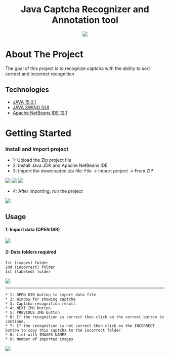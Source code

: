 
<h1 align="center">Java Captcha Recognizer and Annotation tool</h1>
<p align="center">
<img src="https://user-images.githubusercontent.com/38793933/109995893-0afbda80-7d52-11eb-8dac-73e96195891d.gif">
</p>

# About The Project
 
The goal of this project is to recognize captcha with the ability to sort correct and incorrect recognition

## Technologies

* [JAVA 15.0.1](https://openjdk.java.net/projects/jdk/15/)
* [JAVA SWING GUI](https://en.wikipedia.org/wiki/Swing_(Java))
* [Apache NetBeans IDE 12.1](https://netbeans.apache.org/)

# Getting Started

### Install and Import project

* 1: Upload the Zip project file
* 2: Install Java JDK and Apache NetBeans IDE
* 3: Import the downloaded zip file:     File -> Import porject -> From ZIP

<img src="https://user-images.githubusercontent.com/38793933/109986276-f0713380-7d48-11eb-8337-bf9c3d453314.jpg">

<img src="https://user-images.githubusercontent.com/38793933/109986287-f1a26080-7d48-11eb-8dd0-5300d179cbf0.jpg">

<img src="https://user-images.githubusercontent.com/38793933/109986292-f23af700-7d48-11eb-98ec-be0b9435230c.jpg">

* 4: After importing, run the project

<img src="https://user-images.githubusercontent.com/38793933/109986295-f2d38d80-7d48-11eb-8a3d-6c5b38d90e2e.jpg">

## Usage

#### 1: Import data (OPEN DIR)

<img src="https://user-images.githubusercontent.com/38793933/109986296-f2d38d80-7d48-11eb-96ba-5837a754b036.jpg">

#### 2: Data folders required <br>
    1st (images) folder 
    2nd (incorrect) folder 
    1st (labeled) folder 

<img src="https://user-images.githubusercontent.com/38793933/109986298-f36c2400-7d48-11eb-8bdb-48f91f544029.jpg">
<hr>

    * 1: OPEN DIR button to import data file
    * 2: Window for showing captcha
    * 3: Captcha recognition result
    * 4: NEXT IMG button
    * 5: PREVIOUS IMG button
    * 6: If the recognition is correct then click on the correct button to continue.
    * 7: If the recognition is not correct then click on the INCORRECT button to copy this captcha to the incorrect folder
    * 8: List with IMAGES NAMES
    * 9: Number of imported images

<img src="https://user-images.githubusercontent.com/38793933/109986301-f49d5100-7d48-11eb-947c-901480f649b4.jpg">


